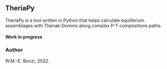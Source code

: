 
TheriaPy
----------

TheriaPy is a tool written in Python that helps calculate equilibrium assemblages with Theriak-Domino along complex P-T-compositions paths.

#### Work in progress

### Author

W.M.-E. Bonzi, 2022.


